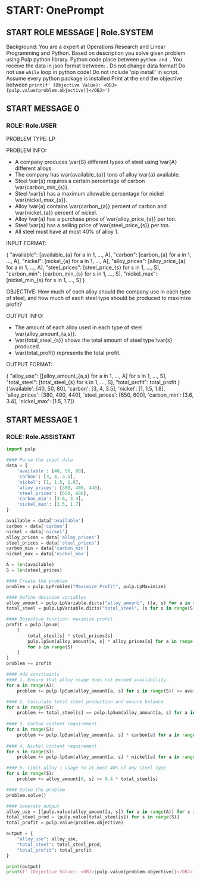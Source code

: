 # START: OnePrompt 
## START ROLE MESSAGE | Role.SYSTEM 
Background: You are a expert at Operations Research and Linear Programming and Python. Based on description you solve given problem using Pulp python library. Python code place between ```python and ```. You receive the data in json format between: <DATA></DATA>. Do not change data format! Do not use `while` loop in python code! Do not include 'pip install' in script. Assume every python package is installed Print at the end the objective between <OBJ></OBJ> `print(f' (Objective Value): <OBJ>{pulp.value(problem.objective)}</OBJ>')`  
## START MESSAGE 0 
### ROLE: Role.USER
<DESCRIPTION>
PROBLEM TYPE: LP

PROBLEM INFO:

- A company produces \var{S} different types of steel using \var{A} different alloys.
- The company has \var{available_{a}} tons of alloy \var{a} available.
- Steel \var{s} requires a certain percentage of carbon \var{carbon_min_{s}}.
- Steel \var{s} has a maximum allowable percentage for nickel \var{nickel_max_{s}}.
- Alloy \var{a} contains \var{carbon_{a}} percent of carbon and \var{nickel_{a}} percent of nickel.
- Alloy \var{a} has a purchase price of \var{alloy_price_{a}} per ton.
- Steel \var{s} has a selling price of \var{steel_price_{s}} per ton.
- All steel must have at most 40% of alloy 1.

INPUT FORMAT: 

{
"available": [available_{a} for a in 1, ..., A],
"carbon": [carbon_{a} for a in 1, ..., A],
"nickel": [nickel_{a} for a in 1, ..., A],
"alloy_prices": [alloy_price_{a} for a in 1, ..., A],
"steel_prices": [steel_price_{s} for s in 1, ..., S],
"carbon_min": [carbon_min_{s} for s in 1, ..., S],
"nickel_max": [nickel_min_{s} for s in 1, ..., S]
}

OBJECTIVE: How much of each alloy should the company use in each type of steel, and how much of each steel type should be produced to maximize profit?

OUTPUT INFO:

- The amount of each alloy used in each type of steel \var{alloy_amount_{a,s}}.
- \var{total_steel_{s}} shows the total amount of steel type \var{s} produced.
- \var{total_profit} represents the total profit.

OUTPUT FORMAT:

{
    "alloy_use": [[alloy_amount_{a,s} for a in 1, ..., A] for s in 1, ..., S],
    "total_steel": [total_steel_{s} for s in 1, ..., S],
    "total_profit": total_profit
}
</DESCRIPTION>
<DATA>
{'available': [40, 50, 80], 'carbon': [3, 4, 3.5], 'nickel': [1, 1.5, 1.8], 'alloy_prices': [380, 400, 440], 'steel_prices': [650, 600], 'carbon_min': [3.6, 3.4], 'nickel_max': [1.5, 1.7]}</DATA>


## START MESSAGE 1 
### ROLE: Role.ASSISTANT
```python
import pulp

#### Parse the input data
data = {
    'available': [40, 50, 80], 
    'carbon': [3, 4, 3.5], 
    'nickel': [1, 1.5, 1.8], 
    'alloy_prices': [380, 400, 440], 
    'steel_prices': [650, 600], 
    'carbon_min': [3.6, 3.4], 
    'nickel_max': [1.5, 1.7]
}

available = data['available']
carbon = data['carbon']
nickel = data['nickel']
alloy_prices = data['alloy_prices']
steel_prices = data['steel_prices']
carbon_min = data['carbon_min']
nickel_max = data['nickel_max']

A = len(available)
S = len(steel_prices)

#### Create the problem
problem = pulp.LpProblem("Maximize_Profit", pulp.LpMaximize)

#### Define decision variables
alloy_amount = pulp.LpVariable.dicts("alloy_amount", ((a, s) for a in range(A) for s in range(S)), lowBound=0)
total_steel = pulp.LpVariable.dicts("total_steel", (s for s in range(S)), lowBound=0)

#### Objective function: maximize profit
profit = pulp.lpSum(
    [
        total_steel[s] * steel_prices[s] -
        pulp.lpSum(alloy_amount[a, s] * alloy_prices[a] for a in range(A))
        for s in range(S)
    ]
)
problem += profit

#### Add constraints
#### 1. Ensure that alloy usage does not exceed availability
for a in range(A):
    problem += pulp.lpSum(alloy_amount[a, s] for s in range(S)) <= available[a]

#### 2. Calculate total steel production and ensure balance
for s in range(S):
    problem += total_steel[s] == pulp.lpSum(alloy_amount[a, s] for a in range(A))
    
#### 3. Carbon content requirement
for s in range(S):
    problem += pulp.lpSum(alloy_amount[a, s] * carbon[a] for a in range(A)) >= carbon_min[s] * total_steel[s]
    
#### 4. Nickel content requirement
for s in range(S):
    problem += pulp.lpSum(alloy_amount[a, s] * nickel[a] for a in range(A)) <= nickel_max[s] * total_steel[s]

#### 5. Limit alloy 1 usage to at most 40% of any steel type
for s in range(S):
    problem += alloy_amount[0, s] <= 0.4 * total_steel[s]

#### Solve the problem
problem.solve()

#### Generate output
alloy_use = [[pulp.value(alloy_amount[a, s]) for a in range(A)] for s in range(S)]
total_steel_prod = [pulp.value(total_steel[s]) for s in range(S)]
total_profit = pulp.value(problem.objective)

output = {
    "alloy_use": alloy_use,
    "total_steel": total_steel_prod,
    "total_profit": total_profit
}

print(output)
print(f' (Objective Value): <OBJ>{pulp.value(problem.objective)}</OBJ>')
```

